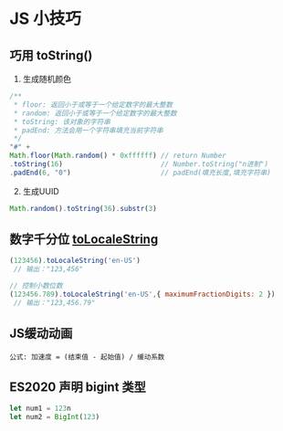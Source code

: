 # JS 小技巧

## 巧用 toString()
1. 生成随机颜色
```js
/**
 * floor: 返回小于或等于一个给定数字的最大整数
 * random: 返回小于或等于一个给定数字的最大整数
 * toString: 该对象的字符串
 * padEnd: 方法会用一个字符串填充当前字符串
 */
"#" +
Math.floor(Math.random() * 0xffffff) // return Number
.toString(16)                        // Number.toString("n进制")
.padEnd(6, "0")                      // padEnd(填充长度,填充字符串)
```
2. 生成UUID
```js
Math.random().toString(36).substr(3)
```

## 数字千分位 [toLocaleString](https://developer.mozilla.org/zh-CN/docs/Web/JavaScript/Reference/Global_Objects/Number/toLocaleString)

```js
(123456).toLocaleString('en-US')
 // 输出："123,456"

// 控制小数位数
(123456.789).toLocaleString('en-US',{ maximumFractionDigits: 2 })
 // 输出："123,456.79"
```

## JS缓动动画
```
公式: 加速度 = (结束值 - 起始值) / 缓动系数
```

## ES2020 声明 bigint 类型
```js
let num1 = 123n
let num2 = BigInt(123)
```
